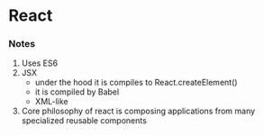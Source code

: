 # React
### Notes
1. Uses ES6 
2. JSX
    - under the hood it is compiles to React.createElement()
    - it is compiled by Babel
    - XML-like
3. Core philosophy of react is composing applications from many specialized reusable components
